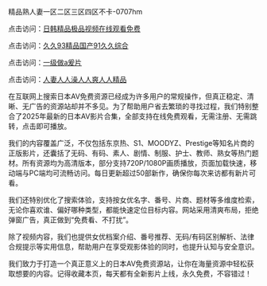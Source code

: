 精品熟人妻一区二区三区四区不卡-0707hm


点击访问：<a href="https://rtj-3zo.pages.dev/">日韩精品极品视频在线观看免费</a>

点击访问：<a href="https://vassv.pages.dev/">久久93精品国产91久久综合</a>

点击访问：<a href="https://gda-c7m.pages.dev/">一级做a爰片</a>

点击访问：<a href="https://cfad.pages.dev/">人妻人人澡人人爽人人精品</a>


在互联网上搜索日本AV免费资源已经成为许多用户的常规操作，但真正稳定、清晰、无广告的资源站却并不多见。为了帮助用户省去繁琐的寻找过程，我们特别整合了2025年最新的日本AV影片合集，全部支持在线免费观看，无需注册、无需跳转，点击即可播放。

我们的内容覆盖广泛，不仅包括东京热、S1、MOODYZ、Prestige等知名片商的正版影片，还囊括了无码、有码、素人、剧情、制服、护士、教师、熟女等热门题材。所有资源均为高清版本，部分支持720P/1080P画质播放，页面加载快速，移动端与PC端均可流畅访问。每日更新超过50部新作，确保你每次来访都有新片可看。

我们还特别优化了搜索体验，支持按女优名字、番号、片商、题材等多维度检索，无论你喜欢谁、偏好哪种类型，都能快速定位目标内容。网站采用清爽布局，拒绝弹窗广告，真正做到“免费看、不打扰”。

除了视频内容，我们也提供女优档案介绍、番号推荐、无码/有码区别解析、法律合规提示等实用信息，帮助用户在享受观影体验的同时，也提升认知与安全意识。

我们致力于打造一个真正意义上的日本AV免费资源站，让你在海量资源中轻松获取想要的内容。记得收藏本页，每天都有全新影片上线，永久免费，不容错过！



<span style="display:none;">[Canonical link]( ）</span>
